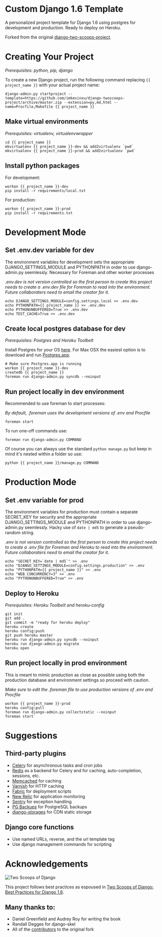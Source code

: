 Custom Django 1.6 Template
==========================

A personalized project template for Django 1.6 using postgres for development and production. Ready to deploy on Heroku.

Forked from the original [django-two-scoops-project](https://github.com/twoscoops/django-twoscoops-project).

Creating Your Project
=====================

*Prerequisites: python, pip, django*

To create a new Django project, run the following command replacing `{{ project_name }}` with your actual project name:

    django-admin.py startproject --template=https://github.com/imkevinxu/django-twoscoops-project/archive/master.zip --extension=py,md,html --name=Procfile,Makefile {{ project_name }}

Make virtual environments
-------------------------

*Prerequisites: virtualenv, virtualenvwrapper*

    cd {{ project_name }}
    mkvirtualenv {{ project_name }}-dev && add2virtualenv `pwd`
    mkvirtualenv {{ project_name }}-prod && add2virtualenv `pwd`

Install python packages
-----------------------

For development:

    workon {{ project_name }}-dev
    pip install -r requirements/local.txt

For production:

    workon {{ project_name }}-prod
    pip install -r requirements.txt

Development Mode
================

Set .env.dev variable for dev
--------------------------

The environment variables for development sets the appropriate DJANGO_SETTINGS_MODULE and PYTHONPATH in order to use django-admin.py seemlessly. Necessary for Foreman and other worker processes

*.env.dev is not version controlled so the first person to create this project needs to create a .env.dev file for Foreman to read into the environment. Future collaboraters need to email the creator for it.*

    echo DJANGO_SETTINGS_MODULE=config.settings.local >> .env.dev
    echo PYTHONPATH={{ project_name }} >> .env.dev
    echo PYTHONUNBUFFERED=True >> .env.dev
    echo TEST_CACHE=True >> .env.dev

Create local postgres database for dev
--------------------------------------

*Prerequisites: Postgres and Heroku Toolbelt*

Install Postgres for your OS [here](http://www.postgresql.org/download/). For Max OSX the easiest option is to download and run [Postgres.app](http://postgresapp.com/).

    # Make sure Postgres.app is running
    workon {{ project_name }}-dev
    createdb {{ project_name }}
    foreman run django-admin.py syncdb --noinput

Run project locally in dev environment
--------------------------------------

Recommended to use foreman to start processes:

*By default, .foreman uses the development versions of .env and Procfile*

    foreman start

To run one-off commands use:

    foreman run django-admin.py COMMAND

Of course you can always use the standard `python manage.py` but keep in mind it's nested within a folder so use:

    python {{ project_name }}/manage.py COMMAND

Production Mode
===============

Set .env variable for prod
--------------------------

The environment variables for production must contain a separate SECRET_KEY for security and the appropriate DJANGO_SETTINGS_MODULE and PYTHONPATH in order to use django-admin.py seemlessly. Hacky use of `date | md5` to generate a pseudo-random string.

*.env is not version controlled so the first person to create this project needs to create a .env file for Foreman and Heroku to read into the environment. Future collaboraters need to email the creator for it.*

    echo "SECRET_KEY=`date | md5`" >> .env
    echo "DJANGO_SETTINGS_MODULE=config.settings.production" >> .env
    echo "PYTHONPATH={{ project_name }}" >> .env
    echo "WEB_CONCURRENCY=3" >> .env
    echo "PYTHONUNBUFFERED=True" >> .env

Deploy to Heroku
----------------

*Prerequisites: Heroku Toolbelt and heroku-config*

    git init
    git add .
    git commit -m "ready for heroku deploy"
    heroku create
    heroku config:push
    git push heroku master
    heroku run django-admin.py syncdb --noinput
    heroku run django-admin.py migrate
    heroku open

Run project locally in prod environment
---------------------------------------

This is meant to mimic production as close as possible using both the production database and environment settings so proceed with caution.

*Make sure to edit the .foreman file to use production versions of .env and Procfile*

    workon {{ project_name }}-prod
    heroku config:pull
    foreman run django-admin.py collectstatic --noinput
    foreman start

Suggestions
===========

Third-party plugins
-------------------

- [Celery](http://www.celeryproject.org/) for asynchronous tasks and cron jobs
- [Redis](http://redis.io/) as a backend for Celery and for caching, auto-completion, sessions, etc.
- [Memcached](http://memcached.org/) for caching
- [Varnish](https://www.varnish-cache.org/) for HTTP caching
- [Fabric](http://www.fabfile.org/) for deployment scripts
- [New Relic](http://newrelic.com/) for application monitoring
- [Sentry](https://getsentry.com/welcome/) for exception handling
- [PG Backups](https://addons.heroku.com/pgbackups) for PostgreSQL backups
- [django-storages](http://django-storages.readthedocs.org/en/latest/) for CDN static storage

Django core functions
---------------------

- Use named URLs, reverse, and the url template tag
- Use django management commands for scripting

Acknowledgements
================

![Two Scoops of Django](http://twoscoops.smugmug.com/Two-Scoops-Press-Media-Kit/i-C8s5jkn/0/O/favicon-152.png "Two Scoops Logo")

This project follows best practices as espoused in [Two Scoops of Django: Best Practices for Django 1.6](http://twoscoopspress.org/products/two-scoops-of-django-1-6).

Many thanks to:
---------------

- Daniel Greenfield and Audrey Roy for writing the book
- Randall Degges for django-skel
- All of the [contributors](https://github.com/twoscoops/django-twoscoops-project/blob/master/CONTRIBUTORS.txt) to the original fork
